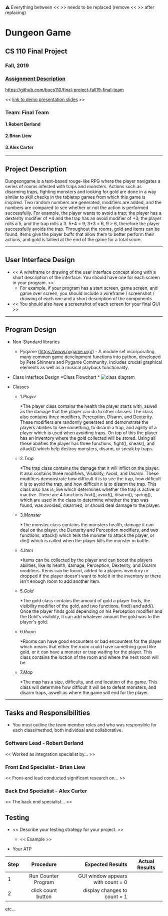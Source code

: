 :warning: Everything between << >> needs to be replaced (remove << >> after replacing)
# Dungeon Game

## CS 110 Final Project
### Fall, 2019
### [Assignment Description](https://drive.google.com/open?id=1HLIk-539N9KiAAG1224NWpFyEl4RsPVBwtBZ9KbjicE)

https://github.com/bucs110/final-project-fall19-final-team

<< [link to demo presentation slides](#) >>

### Team: Final Team
#### 1.Robert Berland
#### 2.Brian Liew
#### 3.Alex Carter

***

## Project Description
Dungeongame is a text-based rouge-like RPG where the player navigates a series of rooms infested with traps and monsters. Actions such as disarming traps, fighting monsters and looking for gold are done in a way similar to skill checks in the tabletop games from which this game is inspired. Two random numbers are generated, modifiers are added, and the numbers are compared to see whether or not the action is performed successfully. For example, the player wants to avoid a trap; the player has a dexterity modifier of +4 and the trap has an avoid modifier of +3; the player rolls a 5, and the trap rolls a 3. 5+4 = 9, 3+3 = 6, 9 > 6, therefore the player successfully avoids the trap. Throughout the rooms, gold and items can be found. Items give the player buffs that allow them to better perform their actions, and gold is tallied at the end of the game for a total score. 
 
***    

## User Interface Design
* << A wireframe or drawing of the user interface concept along with a short description of the interface. You should have one for each screen in your program. >>
    * For example, if your program has a start screen, game screen, and game over screen, you should include a wireframe / screenshot / drawing of each one and a short description of the components
* << You should also have a screenshot of each screen for your final GUI >>

***        

## Program Design
* Non-Standard libraries
    * Pygame (https://www.pygame.org/) - A module set incorporating many common game development functions into python, developed by Pete Shinners and Pygame Community. Includes crucial graphical elements as well as a musical playback functionality.	

     
* Class Interface Design
    *Class Flowchart 
        * ![class diagram](https://github.com/bucs110/final-project-fall19-final-team/blob/master/assets/DungeonGame.png)
    
* Classes
   * 1._Player_
          
        *The player class contains the health the player starts with, aswell as the damage that the player can do to other classes. The class also contains three modifiers, Perception, Disarm, and Dexterity. These modifiers are randomly generated and demonstrate the players abilities to see something, to disarm a trap, and agility of a player which is used when avoiding traps. On top of this the player has an inventory where the gold collected will be stored. Using all these abilities the player has three functions, fight(), sneak(), and attack() which help destroy monsters, disarm, or sneak by traps.
   * 2._Trap_
          
        *The trap class contains the damage that it will inflict on the player. It also contains three modifiers, Visibility, Avoid, and Disarm. These modifiers demonstrate how difficult it is to see the trap, how difficult it is to avoid the trap, and how difficult it is to disarm the trap. This class also has is_live which determines whether the trap is active or inactive. There are 4 functions find(), avoid(), disarm(), spring(), which are used in the class to determine whether the trap was found, was avoided, disarmed, or should deal damage to the player.
   * 3._Monster_
   
        *The monster class contains the monsters health, damage it can deal on the player, the Dexterity and Perception modifiers, and two functions, attack() which tells the monster to attack the player, or die() which is called when the player kills the monster in battle.
   * 4._Item_
   
        *Items can be collected by the player and can boost the players abilities, like its health, damage, Perception, Dexterity, and Disarm modifiers. Items can be found, added to a players inventory or dropped if the player doesn't want to hold it in the inventory or there isn't enough room to add another item.
   * 5._Gold_
   
        *The gold class contains the amount of gold a player finds, the visibility modifier of the gold, and two functions, find() and add(). Once the player finds gold depending on his Perception modifier and the Gold's visibility, it can add whatever amount the gold was to the player's gold.
   * 6._Room_
   
        *Rooms can have good encounters or bad encounters for the player which means that either the room could have something good like gold, or it can have a monster or trap waiting for the player. This class contains the loction of the room and where the next room will be.
   * 7._Map_
        
        *The map has a size, difficulty, and end location of the game. This class will determine how difficult it will be to defeat monsters, and disarm traps, aswell as where the game will end for the player.
***

## Tasks and Responsibilities
* You must outline the team member roles and who was responsible for each class/method, both individual and collaborative.

### Software Lead - Robert Berland

<< Worked as integration specialist by... >>

### Front End Specialist - Brian Liew

<< Front-end lead conducted significant research on... >>

### Back End Specialist - Alex Carter

<< The back end specialist... >>

## Testing
* << Describe your testing strategy for your project. >>
    * << Example >>

* Your ATP

| Step                  | Procedure     | Expected Results  | Actual Results |
| ----------------------|:-------------:| -----------------:| -------------- |
|  1  | Run Counter Program  | GUI window appears with count = 0  |          |
|  2  | click count button  | display changes to count = 1 |                 |
etc...
